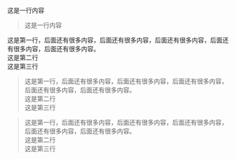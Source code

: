 <!-- Markdown 2种引用写法 -->

<!-- 第一种引用写法 -->

这是一行内容

> 这是一行内容

<!--
3个注意点：
1. 除了会解析出blockquote引用标签，引用里面的内容也会解析出相应的HTML标签；
2. 块引用，默认样式，一般会是会在前面有缩进；
3. >后面官网没有明确说要不要加空格，但是建议一定要加空格。文档可读性更好，如果不加可能会达不到预期效果。
-->

这是第一行，后面还有很多内容，后面还有很多内容，后面还有很多内容，后面还有很多内容，后面还有很多内容。  
这是第二行  
这是第三行

> 这是第一行，后面还有很多内容，后面还有很多内容，后面还有很多内容，后面还有很多内容，后面还有很多内容。  
> 这是第二行  
> 这是第三行

<!-- 
第二种引用写法 
只在硬换行段落的第一行之前放置>
-->

> 这是第一行，后面还有很多内容，后面还有很多内容，后面还有很多内容，后面还有很多内容，后面还有很多内容。  
这是第二行  
这是第三行


